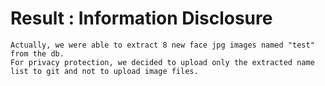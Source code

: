 # Result : Information Disclosure
    Actually, we were able to extract 8 new face jpg images named "test" from the db.
    For privacy protection, we decided to upload only the extracted name list to git and not to upload image files.